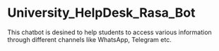 # University_HelpDesk_Rasa_Bot
This chatbot is desined to help students to access various information through different channels like WhatsApp, Telegram etc.
